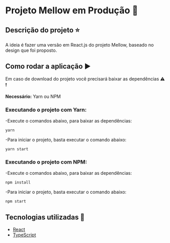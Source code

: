 # Projeto Mellow em Produção :construction:

## Descrição do projeto :star:

A ideia é fazer uma versão  em React.js do projeto Mellow, baseado no design que foi proposto.


## Como rodar a aplicação :arrow_forward:

Em caso de download do projeto você precisará baixar as dependências :warning: :heavy_exclamation_mark:

**Necessário:** Yarn ou NPM

### Executando o projeto com **Yarn**:

-Execute o comandos abaixo, para baixar as dependências:

```
yarn
``` 

-Para iniciar o projeto, basta executar o comando abaixo:

```
yarn start 
```

### Executando o projeto com **NPM**:

-Execute o comandos abaixo, para baixar as dependências:

```
npm install
``` 

-Para iniciar o projeto, basta executar o comando abaixo:

```
npm start
```

## Tecnologias utilizadas 🚀

<ul>
    <li><a href="https://reactjs.org/" target="_blank">React</a></li>
    <li><a href="https://www.typescriptlang.org/" target="_blank">TypeScript</a></li>  
</ul>
